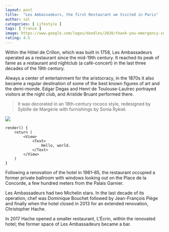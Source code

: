 ```yaml
---
layout: post
title:  "Les Ambassadeurs, the first Restaurant we Visited in Paris"
author: sal
categories: [ Lifestyle ]
tags: [ France ]
image: https://www.google.com/logos/doodles/2020/thank-you-emergency-services-workers-6753651837108755-s.png
rating: 4.5
---
```


Within the Hôtel de Crillon, which was built in 1758, Les Ambassadeurs operated as a restaurant since the mid-19th century. It reached its peak of fame as a restaurant and nightclub (a café-concert) in the last three decades of the 19th century.

Always a center of entertainment for the aristocracy, in the 1870s it also became a regular destination of some of the best known figures of art and the demi-monde. Edgar Degas and Henri de Toulouse-Lautrec portrayed visitors at the night club, and Aristide Bruant performed there.

> It was decorated in an 18th-century rococo style, redesigned by Sybille de Margérie with furnishings by Sonia Rykiel.

![](https://www.google.com/logos/doodles/2020/thank-you-emergency-services-workers-6753651837108755-s.png)

    render() {
        return (
            <View>
                <Text>
                    Hello, world.
                </Text>
            </View>
        )
    }

Following a renovation of the hotel in 1981–85, the restaurant occupied a former private ballroom with windows looking out on the Place de la Concorde, a few hundred meters from the Palais Garnier.

Les Ambassadeurs had two Michelin stars. In the last decade of its operation, chef was Dominique Bouchet followed by Jean-François Piège and finally when the hotel closed in 2013 for an extended renovation, Christopher Hache.

In 2017 Hache opened a smaller restaurant, L'Écrin, within the renovated hotel; the former space of Les Ambassadeurs became a bar.
